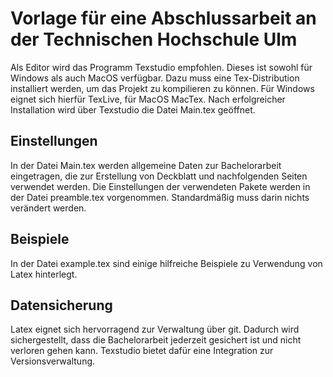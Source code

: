 # Vorlage für eine Abschlussarbeit an der Technischen Hochschule Ulm
Als Editor wird das Programm Texstudio empfohlen. Dieses ist sowohl für Windows als auch MacOS verfügbar. Dazu muss eine Tex-Distribution installiert werden, um das Projekt zu kompilieren zu können. Für Windows eignet sich hierfür TexLive, für MacOS MacTex. Nach erfolgreicher Installation wird über Texstudio die Datei Main.tex geöffnet.

## Einstellungen
In der Datei Main.tex werden allgemeine Daten zur Bachelorarbeit eingetragen, die zur Erstellung von Deckblatt und nachfolgenden Seiten verwendet werden.
Die Einstellungen der verwendeten Pakete werden in der Datei preamble.tex vorgenommen. Standardmäßig muss darin nichts verändert werden.

## Beispiele
In der Datei example.tex sind einige hilfreiche Beispiele zu Verwendung von Latex hinterlegt.

## Datensicherung
Latex eignet sich hervorragend zur Verwaltung über git. Dadurch wird sichergestellt, dass die Bachelorarbeit jederzeit gesichert ist und nicht verloren gehen kann.
Texstudio bietet dafür eine Integration zur Versionsverwaltung.
